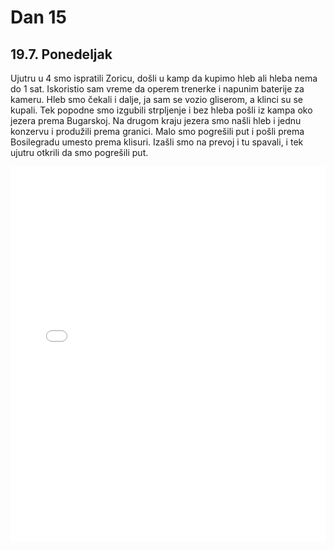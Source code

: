 # Dan 15

## 19.7. Ponedeljak

Ujutru u 4 smo ispratili Zoricu, došli u kamp da kupimo hleb ali hleba nema do 1 sat. Iskoristio sam vreme da operem trenerke i napunim baterije za kameru. Hleb smo čekali i dalje, ja sam se vozio gliserom, a klinci su se kupali. Tek popodne smo izgubili strpljenje i bez hleba pošli iz kampa oko jezera prema Bugarskoj. Na drugom kraju jezera smo našli hleb i jednu konzervu i produžili prema granici. Malo smo pogrešili put i pošli prema Bosilegradu umesto prema klisuri. Izašli smo na prevoj i tu spavali, i tek ujutru otkrili da smo pogrešili put.

<iframe width="100%" height="600px" frameborder="0" allowfullscreen src="//umap.openstreetmap.fr/en/map/bajsom-po-srbiji_570086?scaleControl=true&miniMap=false&scrollWheelZoom=false&zoomControl=true&allowEdit=false&moreControl=true&searchControl=false&tilelayersControl=null&embedControl=false&datalayersControl=null&onLoadPanel=undefined&captionBar=false&fullscreenControl=true&locateControl=false&editinosmControl=false&datalayers=1627824#13/42.6991/22.3452"></iframe>
